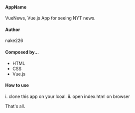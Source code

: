 #### AppName
VueNews, Vue.js App for seeing NYT news.
  
#### Author
nake226
  
#### Composed by...
  - HTML
  - CSS
  - Vue.js
  
#### How to use
  i. clone this app on your lcoal.
  ii. open index.html on browser
  
That's all.
